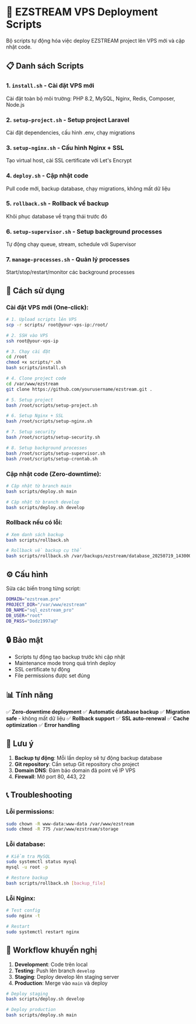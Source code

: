 # 🚀 EZSTREAM VPS Deployment Scripts

Bộ scripts tự động hóa việc deploy EZSTREAM project lên VPS mới và cập nhật code.

## 📋 Danh sách Scripts

### 1. `install.sh` - Cài đặt VPS mới
Cài đặt toàn bộ môi trường: PHP 8.2, MySQL, Nginx, Redis, Composer, Node.js

### 2. `setup-project.sh` - Setup project Laravel
Cài đặt dependencies, cấu hình .env, chạy migrations

### 3. `setup-nginx.sh` - Cấu hình Nginx + SSL
Tạo virtual host, cài SSL certificate với Let's Encrypt

### 4. `deploy.sh` - Cập nhật code
Pull code mới, backup database, chạy migrations, không mất dữ liệu

### 5. `rollback.sh` - Rollback về backup
Khôi phục database về trạng thái trước đó

### 6. `setup-supervisor.sh` - Setup background processes
Tự động chạy queue, stream, schedule với Supervisor

### 7. `manage-processes.sh` - Quản lý processes
Start/stop/restart/monitor các background processes

## 🔧 Cách sử dụng

### Cài đặt VPS mới (One-click):

```bash
# 1. Upload scripts lên VPS
scp -r scripts/ root@your-vps-ip:/root/

# 2. SSH vào VPS
ssh root@your-vps-ip

# 3. Chạy cài đặt
cd /root
chmod +x scripts/*.sh
bash scripts/install.sh

# 4. Clone project code
cd /var/www/ezstream
git clone https://github.com/yourusername/ezstream.git .

# 5. Setup project
bash /root/scripts/setup-project.sh

# 6. Setup Nginx + SSL
bash /root/scripts/setup-nginx.sh

# 7. Setup security
bash /root/scripts/setup-security.sh

# 8. Setup background processes
bash /root/scripts/setup-supervisor.sh
bash /root/scripts/setup-crontab.sh
```

### Cập nhật code (Zero-downtime):

```bash
# Cập nhật từ branch main
bash scripts/deploy.sh main

# Cập nhật từ branch develop
bash scripts/deploy.sh develop
```

### Rollback nếu có lỗi:

```bash
# Xem danh sách backup
bash scripts/rollback.sh

# Rollback về backup cụ thể
bash scripts/rollback.sh /var/backups/ezstream/database_20250719_143000.sql
```

## ⚙️ Cấu hình

Sửa các biến trong từng script:

```bash
DOMAIN="ezstream.pro"
PROJECT_DIR="/var/www/ezstream"
DB_NAME="sql_ezstream_pro"
DB_USER="root"
DB_PASS="Dodz1997a@"
```

## 🔒 Bảo mật

- Scripts tự động tạo backup trước khi cập nhật
- Maintenance mode trong quá trình deploy
- SSL certificate tự động
- File permissions được set đúng

## 📊 Tính năng

✅ **Zero-downtime deployment**
✅ **Automatic database backup**
✅ **Migration safe** - không mất dữ liệu
✅ **Rollback support**
✅ **SSL auto-renewal**
✅ **Cache optimization**
✅ **Error handling**

## 🚨 Lưu ý

1. **Backup tự động**: Mỗi lần deploy sẽ tự động backup database
2. **Git repository**: Cần setup Git repository cho project
3. **Domain DNS**: Đảm bảo domain đã point về IP VPS
4. **Firewall**: Mở port 80, 443, 22

## 📞 Troubleshooting

### Lỗi permissions:
```bash
sudo chown -R www-data:www-data /var/www/ezstream
sudo chmod -R 775 /var/www/ezstream/storage
```

### Lỗi database:
```bash
# Kiểm tra MySQL
sudo systemctl status mysql
mysql -u root -p

# Restore backup
bash scripts/rollback.sh [backup_file]
```

### Lỗi Nginx:
```bash
# Test config
sudo nginx -t

# Restart
sudo systemctl restart nginx
```

## 🎯 Workflow khuyến nghị

1. **Development**: Code trên local
2. **Testing**: Push lên branch `develop`
3. **Staging**: Deploy develop lên staging server
4. **Production**: Merge vào `main` và deploy

```bash
# Deploy staging
bash scripts/deploy.sh develop

# Deploy production
bash scripts/deploy.sh main
```
